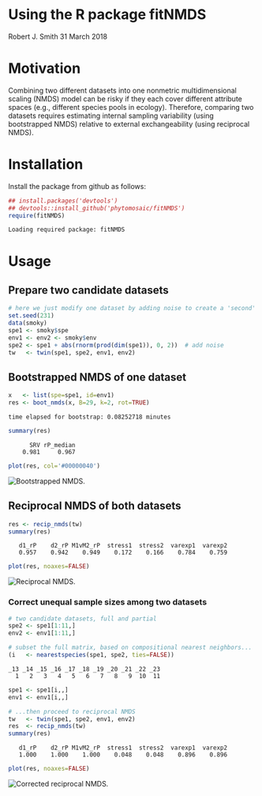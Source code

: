 Using the R package fitNMDS
================
Robert J. Smith
31 March 2018

Motivation
==========

Combining two different datasets into one nonmetric multidimensional scaling (NMDS) model can be risky if they each cover different attribute spaces (e.g., different species pools in ecology). Therefore, comparing two datasets requires estimating internal sampling variability (using bootstrapped NMDS) relative to external exchangeability (using reciprocal NMDS).

Installation
============

Install the package from github as follows:

``` r
## install.packages('devtools')
## devtools::install_github('phytomosaic/fitNMDS')
require(fitNMDS)
```

    Loading required package: fitNMDS

Usage
=====

Prepare two candidate datasets
------------------------------

``` r
# here we just modify one dataset by adding noise to create a 'second'
set.seed(231)
data(smoky)
spe1 <- smoky$spe
env1 <- env2 <- smoky$env
spe2 <- spe1 + abs(rnorm(prod(dim(spe1)), 0, 2))  # add noise
tw   <- twin(spe1, spe2, env1, env2)
```

Bootstrapped NMDS of one dataset
--------------------------------

``` r
x   <- list(spe=spe1, id=env1)
res <- boot_nmds(x, B=29, k=2, rot=TRUE)
```


    time elapsed for bootstrap: 0.08252718 minutes

``` r
summary(res)
```

          SRV rP_median 
        0.981     0.967 

``` r
plot(res, col='#00000040')
```

![Bootstrapped NMDS.](Appendix_S3_tutorial_fitNMDS_files/figure-markdown_github/bootstrap-1.png)

Reciprocal NMDS of both datasets
--------------------------------

``` r
res <- recip_nmds(tw)
summary(res)
```

       d1_rP    d2_rP M1vM2_rP  stress1  stress2  varexp1  varexp2 
       0.957    0.942    0.949    0.172    0.166    0.784    0.759 

``` r
plot(res, noaxes=FALSE)
```

![Reciprocal NMDS.](Appendix_S3_tutorial_fitNMDS_files/figure-markdown_github/reciprocal-1.png)

### Correct unequal sample sizes among two datasets

``` r
# two candidate datasets, full and partial
spe2 <- spe1[1:11,]
env2 <- env1[1:11,]

# subset the full matrix, based on compositional nearest neighbors...
(i   <- nearestspecies(spe1, spe2, ties=FALSE))
```

    _13 _14 _15 _16 _17 _18 _19 _20 _21 _22 _23 
      1   2   3   4   5   6   7   8   9  10  11 

``` r
spe1 <- spe1[i,,]
env1 <- env1[i,,]

# ...then proceed to reciprocal NMDS
tw   <- twin(spe1, spe2, env1, env2)
res  <- recip_nmds(tw)
summary(res)
```

       d1_rP    d2_rP M1vM2_rP  stress1  stress2  varexp1  varexp2 
       1.000    1.000    1.000    0.048    0.048    0.896    0.896 

``` r
plot(res, noaxes=FALSE)
```

![Corrected reciprocal NMDS.](Appendix_S3_tutorial_fitNMDS_files/figure-markdown_github/corr_uneq-1.png)
